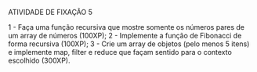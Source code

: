 ATIVIDADE DE FIXAÇÃO 5

1 - Faça uma função recursiva que mostre somente os números pares de um array de números (100XP);
2 - Implemente a função de Fibonacci de forma recursiva (100XP);
3 - Crie um array de objetos (pelo menos 5 itens) e implemente map, filter e reduce que façam sentido para o contexto escolhido (300XP). 



